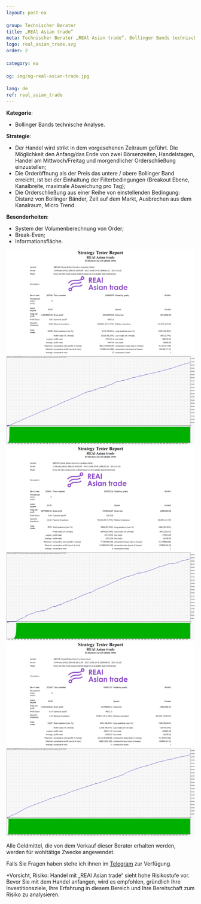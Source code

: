```yaml
---
layout: post-ea

group: Technischer Berater
title: „REAl Asian trade“
meta: Technischer Berater „REAl Asian trade“. Bollinger Bands technische Analyse. Alle Geldmittel, die von dem Verkauf dieser Berater erhalten werden, werden für wohltätige Zwecke angewendet.
logo: real_asian_trade.svg
order: 2

category: ea

og: img/og-real-asian-trade.jpg

lang: de
ref: real_asian_trade
---
```


**Kategorie**:
  - Bollinger Bands technische Analyse.

**Strategie**:
  - Der Handel wird strikt in dem vorgesehenen Zeitraum geführt. Die Möglichkeit den Anfang/das Ende von zwei Börsenzeiten, Handelstagen, Handel am Mittwoch/Freitag und morgendlicher Orderschließung einzustellen;
  - Die Orderöffnung als der Preis das untere / obere Bollinger Band erreicht, ist bei der Einhaltung der Filterbedingungen (Breakout Ebene, Kanalbreite, maximale Abweichung pro Tag);
  - Die Orderschließung aus einer Reihe von einstellenden Bedingung: Distanz von Bollinger Bänder, Zeit auf dem Markt, Ausbrechen aus dem Kanalraum, Micro Trend.  

**Besonderheiten**:
  - System der Volumenberechnung von Order;
  - Break-Even;
  - Informationsfläche.

<a data-fancybox="gallery" href="/img/ea/en/GBPAUD_Strategy_Tester_Report_REAl_Asian_trade_(ENG).png"><img src="/img/ea/en/GBPAUD_Strategy_Tester_Report_REAl_Asian_trade_(ENG).png" alt=""></a>
<a data-fancybox="gallery" href="/img/ea/en/GBPAUD_Strategy_Tester_Report_Graph_REAl_Asian_trade_(ENG).png"><img src="/img/ea/en/GBPAUD_Strategy_Tester_Report_Graph_REAl_Asian_trade_(ENG).png" alt=""></a>
<a data-fancybox="gallery" href="/img/ea/en/GBPCAD_Strategy_Tester_Report_REAl_Asian_trade_(ENG).png"><img src="/img/ea/en/GBPCAD_Strategy_Tester_Report_REAl_Asian_trade_(ENG).png" alt=""></a>
<a data-fancybox="gallery" href="/img/ea/en/GBPCAD_Strategy_Tester_Report_Graph_REAl_Asian_trade_(ENG).png"><img src="/img/ea/en/GBPCAD_Strategy_Tester_Report_Graph_REAl_Asian_trade_(ENG).png" alt=""></a>
<a data-fancybox="gallery" href="/img/ea/en/GBPCHF_Strategy_Tester_Report_REAl_Asian_trade_(ENG).png"><img src="/img/ea/en/GBPCHF_Strategy_Tester_Report_REAl_Asian_trade_(ENG).png" alt=""></a>
<a data-fancybox="gallery" href="/img/ea/en/GBPCHF_Strategy_Tester_Report_Graph_REAl_Asian_trade_(ENG).png"><img src="/img/ea/en/GBPCHF_Strategy_Tester_Report_Graph_REAl_Asian_trade_(ENG).png" alt=""></a>

Alle Geldmittel, die von dem Verkauf dieser Berater erhalten werden, werden für wohltätige Zwecke angewendet.

Falls Sie Fragen haben stehe ich ihnen im <a href="https://t.me/chutkoy" target="_blank">Telegram</a> zur Verfügung.

*Vorsicht, Risiko: Handel mit „REAl Asian trade“ sieht hohe Risikostufe vor. Bevor Sie mit dem Handel anfangen, wird es empfohlen, gründlich Ihre Investitionsziele, Ihre Erfahrung in diesem Bereich und Ihre Bereitschaft zum Risiko zu analysieren.
